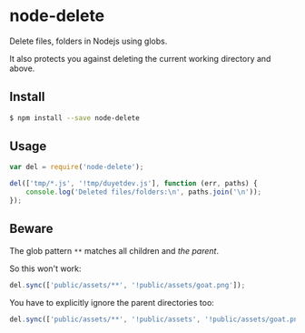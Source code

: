 # node-delete

Delete files, folders in Nodejs using globs.

It also protects you against deleting the current working directory and above.


## Install

```sh
$ npm install --save node-delete
```

## Usage

```js
var del = require('node-delete');

del(['tmp/*.js', '!tmp/duyetdev.js'], function (err, paths) {
	console.log('Deleted files/folders:\n', paths.join('\n'));
});
```


## Beware

The glob pattern `**` matches all children and *the parent*.

So this won't work:

```js
del.sync(['public/assets/**', '!public/assets/goat.png']);
```

You have to explicitly ignore the parent directories too:

```js
del.sync(['public/assets/**', '!public/assets', '!public/assets/goat.png']);
```
